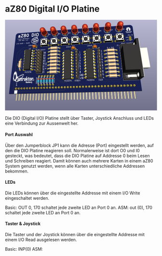# aZ80 Digital I/O Platine

<img width="640px" src="aZ80_Digital_IO.jpg" alt="Die aZ80 Digital I/O Platine" />

Die DIO (Digital I/O) Platine stellt über Taster, Joystick Anschluss und LEDs eine Verbindung zur Aussenwelt her.

#### Port Auswahl

Über den Jumperblock JP1 kann die Adresse (Port) eingestellt werden, auf den die DIO Platine reagieren soll. 
Normalerweise ist dort O0 und I0 gesteckt, was bedeutet, dass die DIO Platine auf Addresse 0 beim Lesen und Schreiben reagiert.
Damit können auch mehrere Karten in einem aZ80 System genutzt werden, wenn alle Karten unterschiedliche Addressen bekommen.

#### LEDs

Die LEDs können über die eingestellte Addresse mit einem I/O Write eingeschaltet werden. 

Basic:   OUT 0, 170    schaltet jede zweite LED an Port 0 an.
ASM:     out (0), 170  schaltet jede zweite LED an Port 0 an.

#### Taster & Joystick

Die Taster und der Joystick können über die eingestellte Addresse mit einem I/O Read ausgelesen werden.

Basic:   INP(0)
ASM:     
